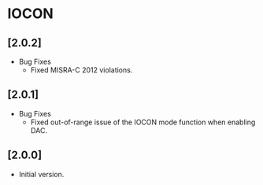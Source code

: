 # IOCON

## [2.0.2]

- Bug Fixes
  - Fixed MISRA-C 2012 violations.

## [2.0.1]

- Bug Fixes
  - Fixed out-of-range issue of the IOCON mode function when enabling DAC.

## [2.0.0]

- Initial version.
